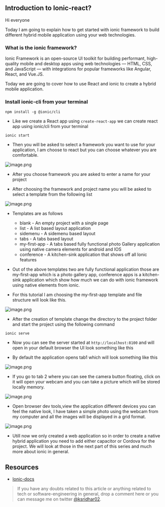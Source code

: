 ## Introduction to Ionic-react?

Hi everyone

Today I am going to explain how to get started with ionic framework to build different hybrid mobile application using your web technologies.

### What is the ionic framework?

Ionic Framework is an open-source UI toolkit for building performant, high-quality mobile and desktop apps using web technologies — HTML, CSS, and JavaScript — with integrations for popular frameworks like Angular, React, and Vue.JS.

Today we are going to cover how to use React and ionic to create a hybrid mobile application.

### Install ionic-cli from your terminal
```shell
npm install -g @ionic/cli
```

- Like we create a React app using `create-react-app`  we can create react app using ionic/cli from your terminal

```shell
ionic start
```

- Then you will be asked to select a framework you want to use for your application, I am choose to react but you can choose whatever you are comfortable.

![image.png](https://cdn.hashnode.com/res/hashnode/image/upload/v1604982661864/qhtY-0MVV.png)

- After you choose framework you are asked to enter a name for your project 

- After choosing the framework and project name you will be asked to select a template from the following list

![image.png](https://cdn.hashnode.com/res/hashnode/image/upload/v1605024964962/OUm4BMZoH.png)

- Templates are as follows

  - blank - An empty project with a single page
  - list     - A list based layout application 
  - sidemenu - A sidemenu based layout 
  - tabs - A tabs based layout
  - my-first-app - A tabs based fully functional photo Gallery application using native camera elements for android and IOS
  - conference  - A kitchen-sink application that shows off all Ionic features 

- Out of the above templates two are fully functional application those are my-first-app which is a photo gallery app, conference apps is a kitchen-sink application which show how much we can do with ionic framework using native elements from ionic.

-  For this tutorial I am choosing the my-first-app template and file structure will look like this.

![image.png](https://cdn.hashnode.com/res/hashnode/image/upload/v1605027860572/RCEROuxcz.png)

- After the creation of template change the directory to the project folder and start the  project using the following command

```shell
ionic serve
```

- Now you can see the server started at `http://localhost:8100` and will open in your default browser the UI look something like this

- By default the application opens tab1 which will look something like this

![image.png](https://cdn.hashnode.com/res/hashnode/image/upload/v1605029207256/iOGAqFB7s.png)

- If you go to tab 2 where you can see the camera button floating, click on it will open your webcam and you can take a picture which will be stored locally memory. 
 
![image.png](https://cdn.hashnode.com/res/hashnode/image/upload/v1605029303301/GHtXWpfJ8.png)

 - Open browser dev tools,view the application different devices you can feel the native look, I have taken a simple photo using the webcam from my computer and all the images will be displayed in a grid format.

![image.png](https://cdn.hashnode.com/res/hashnode/image/upload/v1605027629814/oo10VSSNG.png)

- Utill now we only created a web application so in order to create a native hybrid application you need to add either capacitor or Cordova for the project. We will look at those in the next part of this series and much more about ionic in general.

## Resources 

- [Ionic-docs](https://ionicframework.com/docs/)

> If you have any doubts related to this article or anything related to tech or software-engineering in general, drop a comment here or you can message me on twitter [@ksridhar02](https://twitter.com/ksridhar02).
